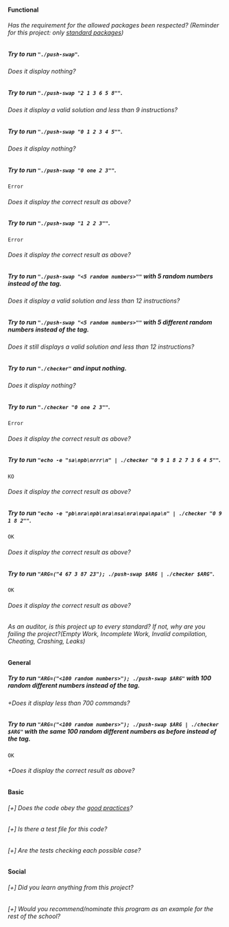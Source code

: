 #### Functional

###### Has the requirement for the allowed packages been respected? (Reminder for this project: only [standard packages](https://golang.org/pkg/))

##### Try to run `"./push-swap"`.

###### Does it display nothing?

##### Try to run `"./push-swap "2 1 3 6 5 8""`.

###### Does it display a valid solution and less than 9 instructions?

##### Try to run `"./push-swap "0 1 2 3 4 5""`.

###### Does it display nothing?

##### Try to run `"./push-swap "0 one 2 3""`.

```console
Error
```

###### Does it display the correct result as above?

##### Try to run `"./push-swap "1 2 2 3""`.

```console
Error
```

###### Does it display the correct result as above?

##### Try to run `"./push-swap "<5 random numbers>""` with 5 random numbers instead of the tag.

###### Does it display a valid solution and less than 12 instructions?

##### Try to run `"./push-swap "<5 random numbers>""` with 5 different random numbers instead of the tag.

###### Does it still displays a valid solution and less than 12 instructions?

##### Try to run `"./checker"` and input nothing.

###### Does it display nothing?

##### Try to run `"./checker "0 one 2 3""`.

```console
Error
```

###### Does it display the correct result as above?

##### Try to run `"echo -e "sa\npb\nrrr\n" | ./checker "0 9 1 8 2 7 3 6 4 5""`.

```console
KO
```

###### Does it display the correct result as above?

##### Try to run `"echo -e "pb\nra\npb\nra\nsa\nra\npa\npa\n" | ./checker "0 9 1 8 2""`.

```console
OK
```

###### Does it display the correct result as above?

##### Try to run `"ARG=("4 67 3 87 23"); ./push-swap $ARG | ./checker $ARG"`.

```console
OK
```

###### Does it display the correct result as above?

###### As an auditor, is this project up to every standard? If not, why are you failing the project?(Empty Work, Incomplete Work, Invalid compilation, Cheating, Crashing, Leaks)

#### General

##### Try to run `"ARG=("<100 random numbers>"); ./push-swap $ARG"` with 100 random different numbers instead of the tag.

###### +Does it display less than 700 commands?

##### Try to run `"ARG=("<100 random numbers>"); ./push-swap $ARG | ./checker $ARG"` with the same 100 random different numbers as before instead of the tag.

```console
OK
```

###### +Does it display the correct result as above?

#### Basic

###### [+] Does the code obey the [good practices](../../good-practices/README.md)?

###### [+] Is there a test file for this code?

###### [+] Are the tests checking each possible case?

#### Social

###### [+] Did you learn anything from this project?

###### [+] Would you recommend/nominate this program as an example for the rest of the school?
